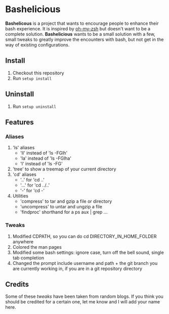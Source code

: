 # Bashelicious

**Bashelicous** is a project that wants to encourage people to enhance their bash experience.
It is inspired by [oh-my-zsh](https://github.com/robbyrussell/oh-my-zsh) but doesn't want to be a complete solution. 
**Bashelicious** wants to be a small solution with a few, small tweaks to greatly improve the encounters with bash, but not get in the way of existing configurations.

## Install

1. Checkout this repository
2. Run `setup install`

## Uninstall

1. Run `setup uninstall`

## Features

### Aliases

1. 'ls' aliases
   * 'll' instead of 'ls -FGlh'
   * 'la' instead of 'ls -FGlha'
   * 'l' instead of 'ls -FG'
2. 'tree' to show a treemap of your current directory
3. 'cd' aliases
   * '..' for 'cd ..'
   * '...' for 'cd ../..'
   * '-' for 'cd -'
4. Utilities
   * 'compress' to tar and gzip a file or directory
   * 'uncompress' to untar and ungzip a file
   * 'findproc' shorthand for a ps aux | grep ...

### Tweaks

1. Modified CDPATH, so you can do cd DIRECTORY_IN_HOME_FOLDER anywhere
2. Colored the man pages
3. Modified some bash settings: ignore case, turn off the bell sound, single tab completion
4. Changed the prompt include username and path + the git branch you are currently working in, if you are in a git repository directory

## Credits

Some of these *tweaks* have been taken from random blogs. If you think you should be credited for a certain one, let me know and I will add your name here.
